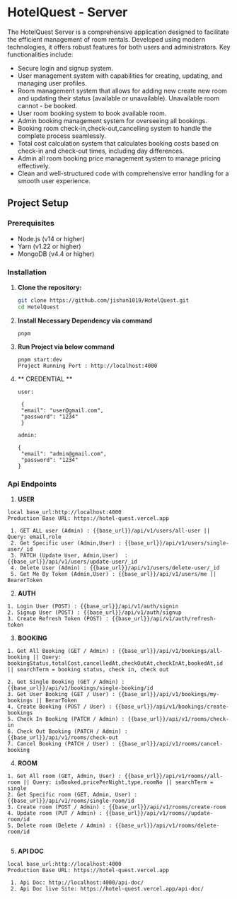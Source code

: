 # HotelQuest - Server

The HotelQuest Server is a comprehensive application designed to facilitate the efficient management of room rentals. Developed using modern technologies, it offers robust features for both users and administrators. Key functionalities include:

- Secure login and signup system.
- User management system with capabilities for creating, updating, and managing user profiles.
- Room management system that allows for adding new create new room and updating their status (available or unavailable). Unavailable room cannot - be booked.
- User room booking system to book available room.
- Admin booking management system for overseeing all bookings.
- Booking room check-in,check-out,cancelling system to handle the complete process seamlessly.
- Total cost calculation system that calculates booking costs based on check-in and check-out times, including day differences.
- Admin all room booking price management system to manage pricing effectively.
- Clean and well-structured code with comprehensive error handling for a smooth user experience.

## Project Setup

### Prerequisites

- Node.js (v14 or higher)
- Yarn (v1.22 or higher)
- MongoDB (v4.4 or higher)

### Installation

1. **Clone the repository:**

   ```sh
   git clone https://github.com/jishan1019/HotelQuest.git
   cd HotelQuest
   ```

2. **Install Necessary Dependency via command**

   ```
   pnpm
   ```

3. **Run Project via below command**

   ```
   pnpm start:dev
   Project Running Port : http://localhost:4000
   ```

4. ** CREDENTIAL **

   ```
   user:

    {
    "email": "user@gmail.com",
    "password": "1234"
    }

   admin:

   {
    "email": "admin@gmail.com",
    "password": "1234"
   }

   ```

### Api Endpoints

1. **USER**

```
local base_url:http://localhost:4000
Production Base URL: https://hotel-quest.vercel.app

 1. GET ALL user (Admin) : {{base_url}}/api/v1/users/all-user || Query: email,role
 2. Get Specific user (Admin,User) : {{base_url}}/api/v1/users/single-user/_id
 3. PATCH (Update User, Admin,User)  : {{base_url}}/api/v1/users/update-user/_id
 4. Delete User (Admin) : {{base_url}}/api/v1/users/delete-user/_id
 5. Get Me By Token (Admin,User) : {{base_url}}/api/v1/users/me || BearerToken
```

2.  **AUTH**

```
1. Login User (POST) : {{base_url}}/api/v1/auth/signin
2. Signup User (POST) : {{base_url}}/api/v1/auth/signup
3. Create Refresh Token (POST) : {{base_url}}/api/v1/auth/refresh-token

```

3.  **BOOKING**

```
1. Get All Booking (GET / Admin) : {{base_url}}/api/v1/bookings/all-booking || Query: bookingStatus,totalCost,cancelledAt,checkOutAt,checkInAt,bookedAt,id || searchTerm = booking status, check in, check out

2. Get Single Booking (GET / Admin) : {{base_url}}/api/v1/bookings/single-booking/id
3. Get User Booking (GET / User) : {{base_url}}/api/v1/bookings/my-bookings || BerarToken
4. Create Booking (POST / User) : {{base_url}}/api/v1/bookings/create-bookings
5. Check In Booking (PATCH / Admin) : {{base_url}}/api/v1/rooms/check-in
6. Check Out Booking (PATCH / Admin) : {{base_url}}/api/v1/rooms/check-out
7. Cancel Booking (PATCH / User) : {{base_url}}/api/v1/rooms/cancel-booking
```

4.  **ROOM**

```
1. Get All room (GET, Admin, User) : {{base_url}}/api/v1/rooms//all-room || Query: isBooked,pricePerNight,type,roomNo || searchTerm = single
2. Get Specific room (GET, Admin, User) : {{base_url}}/api/v1/rooms/single-room/id
3. Create room (POST / Admin) : {{base_url}}/api/v1/rooms/create-room
4. Update room (PUT / Admin) : {{base_url}}/api/v1/rooms//update-room/id
5. Delete room (Delete / Admin) : {{base_url}}/api/v1/rooms/delete-room/id


```

5. **API DOC**

```
local base_url:http://localhost:4000
Production Base URL: https://hotel-quest.vercel.app

 1. Api Doc: http://localhost:4000/api-doc/
 2. Api Doc live Site: https://hotel-quest.vercel.app/api-doc/

```
